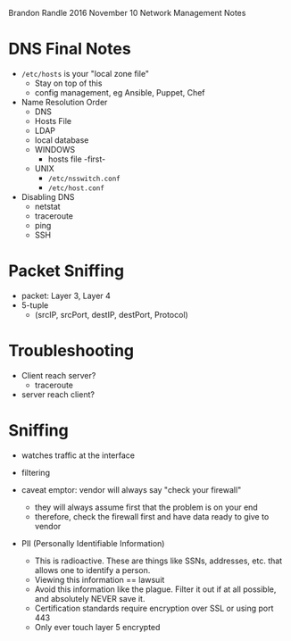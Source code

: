 Brandon Randle
2016 November 10
Network Management Notes

# DNS Final Notes
* `/etc/hosts` is your "local zone file"
  * Stay on top of this
  * config management, eg Ansible, Puppet, Chef
* Name Resolution Order
  * DNS
  * Hosts File
  * LDAP
  * local database
  * WINDOWS
    * hosts file -first-
  * UNIX
    * `/etc/nsswitch.conf`
    * `/etc/host.conf`
* Disabling DNS
  * netstat
  * traceroute
  * ping
  * SSH

# Packet Sniffing
* packet: Layer 3, Layer 4
* 5-tuple
  * (srcIP, srcPort, destIP, destPort, Protocol)

# Troubleshooting
* Client reach server?
  * traceroute
* server reach client?

# Sniffing
* watches traffic at the interface
* filtering
* caveat emptor: vendor will always say "check your firewall"
  * they will always assume first that the problem is on your end
  * therefore, check the firewall first and have data ready to give to vendor

* PII (Personally Identifiable Information)
  * This is radioactive. These are things like SSNs, addresses, etc. that allows
one to identify a person.
  * Viewing this information == lawsuit 
  * Avoid this information like the plague. Filter it out if at all possible,
and absolutely NEVER save it.
  * Certification standards require encryption over SSL or using port 443
  * Only ever touch layer 5 encrypted
